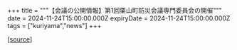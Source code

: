 +++
title = """【会議の公開情報】第1回栗山町防災会議専門委員会の開催"""
date = 2024-11-24T15:00:00.000Z
expiryDate = 2024-11-24T15:00:00.000Z
tags = ["kuriyama","news"]
+++


[[source]](https://www.town.kuriyama.hokkaido.jp/soshiki/28/29582.html)
